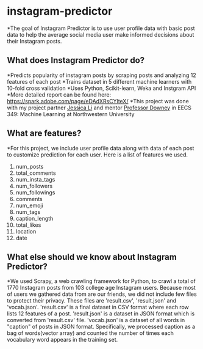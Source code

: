 # instagram-predictor
*The goal of Instagram Predictor is to use user profile data with basic post data to help the average social media user make informed decisions about their Instagram posts.

## What does Instagram Predictor do?
*Predicts popularity of instagram posts by scraping posts and analyzing 12 features of each post
*Trains dataset in 5 different machine learners with 10-fold cross validation
*Uses Python, Scikit-learn, Weka and Instgram API
*More detailed report can be found here: https://spark.adobe.com/page/eDAdXRsCYlteX/
*This project was done with my project partner [Jessica Li](jessicali1.2018@u.northwestern.edu) and mentor [Professor Downey](https://www.cs.northwestern.edu/~ddowney/) in EECS 349: Machine Learning at Northwestern University

## What are features? 
*For this project, we include user profile data along with data of each post to customize prediction for each user. Here is a list of features we used.

1. num_posts
2. total_comments
3. num_insta_tags
4. num_followers
5. num_followings
6. comments
7. num_emoji
8. num_tags
9. caption_length
10. total_likes
11. location
12. date

## What else should we know about Instagram Predictor?
*We used Scrapy, a web crawling framework for Python, to crawl a total of 1770 Instagram posts from 103 college age Instagram users. Because most of users we gathered data from are our friends, we did not include few files to protect their privacy. These files are 'result.csv', 'result.json' and 'vocab.json'. 'result.csv' is a final dataset in CSV format where each row lists 12 features of a post. 'result.json' is a dataset in JSON format which is converted from 'result.csv' file. 'vocab.json' is a dataset of all words in "caption" of posts in JSON format. Specifically, we processed caption as a bag of words(vector array) and counted the number of times each vocabulary word appears in the training set. 
